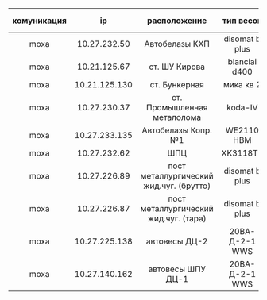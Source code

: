 |  комуникация |      ip        | расположение                              |  тип весов     | id scale     | password     |
| :----------: | :----------:   | :----------:                              | :----------:   | :----------: | :----------: |
|   moxa       | 10.27.232.50   | Автобелазы КХП                            | disomat b plus | 450          | moxa         |
|   moxa       | 10.21.125.67   | ст. ШУ Кирова                             | blanciai d400  | 888          | moxa         |
|   moxa       | 10.21.125.130  | ст. Бункерная                             | мика кв 2      | 880          | moxa         |
|   moxa       | 10.27.230.37   | ст. Промышленная металолома               | koda-IV        | 810          | moxa         |
|   moxa       | 10.27.233.135  | Автобелазы Копр.№1                        | WE2110 HBM     | 804          | moxa         |
|   moxa       | 10.27.232.62   | ШПЦ                                       | XK3118T1       | 1257         | moxa         |
|   moxa       | 10.27.226.89   | пост металлургический жид.чуг. (брутто)   | disomat b plus | 801          | moxa         |
|   moxa       | 10.27.226.87   | пост металлургический жид.чуг. (тара)     | disomat b plus | 802          | moxa         |
|   moxa       | 10.27.225.138  | автовесы ДЦ-2                             | 20ВА-Д-2-1 WWS | 1569         | moxa         |
|   moxa       | 10.27.140.162  | автовесы ШПУ ДЦ-1                         | 20ВА-Д-2-1 WWS | 1612         | moxa         |

